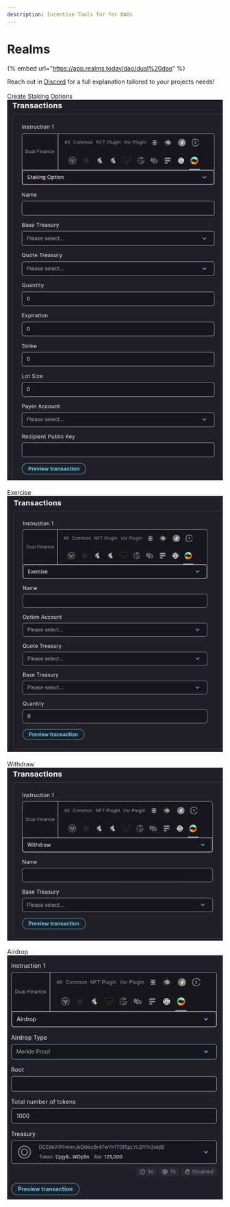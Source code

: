 ```yaml
---
description: Incentive Tools for for DAOs
---
```


# Realms

{% embed url="https://app.realms.today/dao/dual%20dao" %}

Reach out in [Discord](https://discord.com/channels/937797334048325673/1070906120622854154) for a full explanation tailored to your projects needs!\
\
Create Staking Options\
![](<../.gitbook/assets/Staking Option realms 3.png>)\
\
Exercise\
![](<../.gitbook/assets/Exercise realms.png>)\
\
Withdraw\
![](<../.gitbook/assets/Withdraw realms 2.png>)

Airdrop\
![](<../.gitbook/assets/Airdrop Realms 3.png>)
